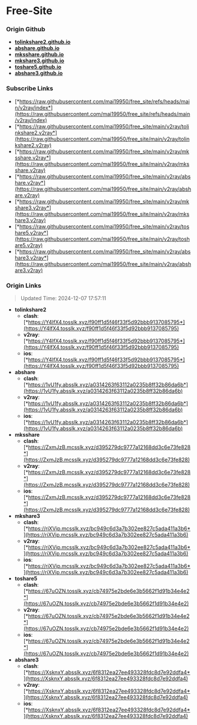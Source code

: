 # Free-Site

### Origin Github

- [**tolinkshare2.github.io**](https://github.com/tolinkshare2/tolinkshare2.github.io)
- [**abshare.github.io**](https://github.com/abshare/abshare.github.io)
- [**mksshare.github.io**](https://github.com/mksshare/mksshare.github.io)
- [**mkshare3.github.io**](https://github.com/mkshare3/mkshare3.github.io)
- [**toshare5.github.io**](https://github.com/toshare5/toshare5.github.io)
- [**abshare3.github.io**](https://github.com/abshare3/abshare3.github.io)

### Subscribe Links

- [*https://raw.githubusercontent.com/mai19950/free_site/refs/heads/main/v2ray/index*](https://raw.githubusercontent.com/mai19950/free_site/refs/heads/main/v2ray/index)
- [*https://raw.githubusercontent.com/mai19950/free_site/main/v2ray/tolinkshare2.v2ray*](https://raw.githubusercontent.com/mai19950/free_site/main/v2ray/tolinkshare2.v2ray)
- [*https://raw.githubusercontent.com/mai19950/free_site/main/v2ray/mksshare.v2ray*](https://raw.githubusercontent.com/mai19950/free_site/main/v2ray/mksshare.v2ray)
- [*https://raw.githubusercontent.com/mai19950/free_site/main/v2ray/abshare.v2ray*](https://raw.githubusercontent.com/mai19950/free_site/main/v2ray/abshare.v2ray)
- [*https://raw.githubusercontent.com/mai19950/free_site/main/v2ray/mkshare3.v2ray*](https://raw.githubusercontent.com/mai19950/free_site/main/v2ray/mkshare3.v2ray)
- [*https://raw.githubusercontent.com/mai19950/free_site/main/v2ray/toshare5.v2ray*](https://raw.githubusercontent.com/mai19950/free_site/main/v2ray/toshare5.v2ray)
- [*https://raw.githubusercontent.com/mai19950/free_site/main/v2ray/abshare3.v2ray*](https://raw.githubusercontent.com/mai19950/free_site/main/v2ray/abshare3.v2ray)

### Origin Links

> Updated Time: 2024-12-07 17:57:11

- **tolinkshare2**
  - **clash**: [*https://Y4lfX4.tosslk.xyz/f90ff1d5f46f33f5d92bbb9137085795*](https://Y4lfX4.tosslk.xyz/f90ff1d5f46f33f5d92bbb9137085795)
  - **v2ray**: [*https://Y4lfX4.tosslk.xyz/f90ff1d5f46f33f5d92bbb9137085795*](https://Y4lfX4.tosslk.xyz/f90ff1d5f46f33f5d92bbb9137085795)
  - **ios**: [*https://Y4lfX4.tosslk.xyz/f90ff1d5f46f33f5d92bbb9137085795*](https://Y4lfX4.tosslk.xyz/f90ff1d5f46f33f5d92bbb9137085795)
- **abshare**
  - **clash**: [*https://1vU1fy.absslk.xyz/a0314263f63112a0235b8ff32b86da6b*](https://1vU1fy.absslk.xyz/a0314263f63112a0235b8ff32b86da6b)
  - **v2ray**: [*https://1vU1fy.absslk.xyz/a0314263f63112a0235b8ff32b86da6b*](https://1vU1fy.absslk.xyz/a0314263f63112a0235b8ff32b86da6b)
  - **ios**: [*https://1vU1fy.absslk.xyz/a0314263f63112a0235b8ff32b86da6b*](https://1vU1fy.absslk.xyz/a0314263f63112a0235b8ff32b86da6b)
- **mksshare**
  - **clash**: [*https://ZxmJzB.mcsslk.xyz/d395279dc9777a12168dd3c6e73fe828*](https://ZxmJzB.mcsslk.xyz/d395279dc9777a12168dd3c6e73fe828)
  - **v2ray**: [*https://ZxmJzB.mcsslk.xyz/d395279dc9777a12168dd3c6e73fe828*](https://ZxmJzB.mcsslk.xyz/d395279dc9777a12168dd3c6e73fe828)
  - **ios**: [*https://ZxmJzB.mcsslk.xyz/d395279dc9777a12168dd3c6e73fe828*](https://ZxmJzB.mcsslk.xyz/d395279dc9777a12168dd3c6e73fe828)
- **mkshare3**
  - **clash**: [*https://riXVip.mcsslk.xyz/bc949c6d3a7b302ee827c5ada411a3b6*](https://riXVip.mcsslk.xyz/bc949c6d3a7b302ee827c5ada411a3b6)
  - **v2ray**: [*https://riXVip.mcsslk.xyz/bc949c6d3a7b302ee827c5ada411a3b6*](https://riXVip.mcsslk.xyz/bc949c6d3a7b302ee827c5ada411a3b6)
  - **ios**: [*https://riXVip.mcsslk.xyz/bc949c6d3a7b302ee827c5ada411a3b6*](https://riXVip.mcsslk.xyz/bc949c6d3a7b302ee827c5ada411a3b6)
- **toshare5**
  - **clash**: [*https://67uOZN.tosslk.xyz/cb74975e2bde6e3b5662f1d91b34e4e2*](https://67uOZN.tosslk.xyz/cb74975e2bde6e3b5662f1d91b34e4e2)
  - **v2ray**: [*https://67uOZN.tosslk.xyz/cb74975e2bde6e3b5662f1d91b34e4e2*](https://67uOZN.tosslk.xyz/cb74975e2bde6e3b5662f1d91b34e4e2)
  - **ios**: [*https://67uOZN.tosslk.xyz/cb74975e2bde6e3b5662f1d91b34e4e2*](https://67uOZN.tosslk.xyz/cb74975e2bde6e3b5662f1d91b34e4e2)
- **abshare3**
  - **clash**: [*https://XsknxY.absslk.xyz/6f8312ea27ee493328fdc8d7e92ddfa4*](https://XsknxY.absslk.xyz/6f8312ea27ee493328fdc8d7e92ddfa4)
  - **v2ray**: [*https://XsknxY.absslk.xyz/6f8312ea27ee493328fdc8d7e92ddfa4*](https://XsknxY.absslk.xyz/6f8312ea27ee493328fdc8d7e92ddfa4)
  - **ios**: [*https://XsknxY.absslk.xyz/6f8312ea27ee493328fdc8d7e92ddfa4*](https://XsknxY.absslk.xyz/6f8312ea27ee493328fdc8d7e92ddfa4)
